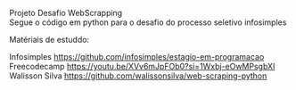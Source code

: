 Projeto Desafio WebScrapping
<br>
Segue o código em python para o desafio do processo seletivo infosimples 

Matériais de estuddo:

Infosimples https://github.com/infosimples/estagio-em-programacao
Freecodecamp https://youtu.be/XVv6mJpFOb0?si=1Wxbj-eOwMPsgbXl
Walisson Silva https://github.com/walissonsilva/web-scraping-python

